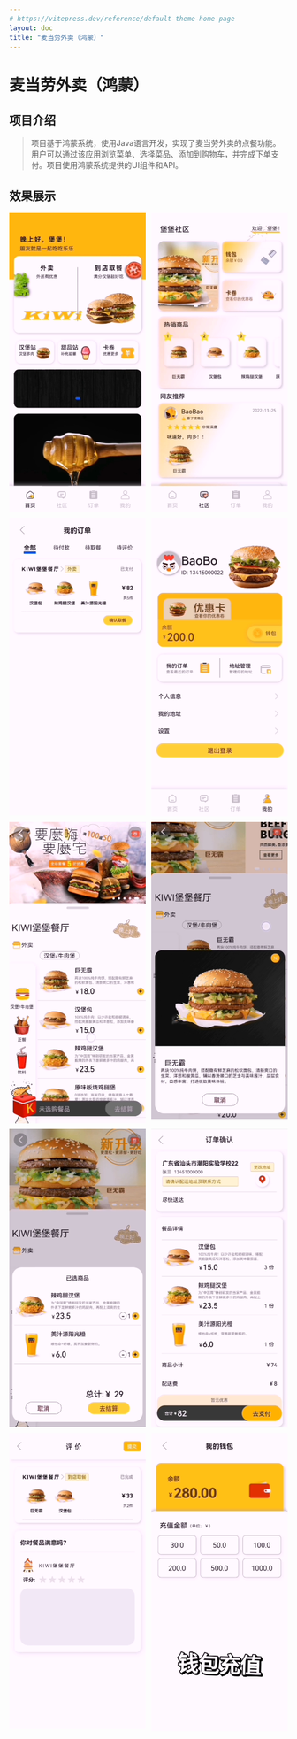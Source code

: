```yaml
---
# https://vitepress.dev/reference/default-theme-home-page
layout: doc
title: "麦当劳外卖（鸿蒙）"
---
```


# 麦当劳外卖（鸿蒙）

## 项目介绍

> 项目基于鸿蒙系统，使用Java语言开发，实现了麦当劳外卖的点餐功能。用户可以通过该应用浏览菜单、选择菜品、添加到购物车，并完成下单支付。项目使用鸿蒙系统提供的UI组件和API。

## 效果展示

<div class="img-list">
  <img src="./assets/27.png" alt="图片"/>
  <img src="./assets/22.png" alt="图片"/>
  <img src="./assets/43.png" alt="图片"/>
  <img src="./assets/06.png" alt="图片"/>
  <img src="./assets/32.png" alt="图片"/>
  <img src="./assets/08.png" alt="图片"/>
  <img src="./assets/34.png" alt="图片"/>
  <img src="./assets/41.png" alt="图片"/>
  <img src="./assets/14.png" alt="图片"/>
  <img src="./assets/37.png" alt="图片"/>
</div>

<style scoped>
  .img-list {
    display: grid;
    flex-wrap: wrap;
    grid-template-columns: repeat(auto-fit, minmax(200px, 1fr)); /* 自动适应列数 */
    grid-gap: 10px; /* 图片之间的间距 */
  }
</style>
